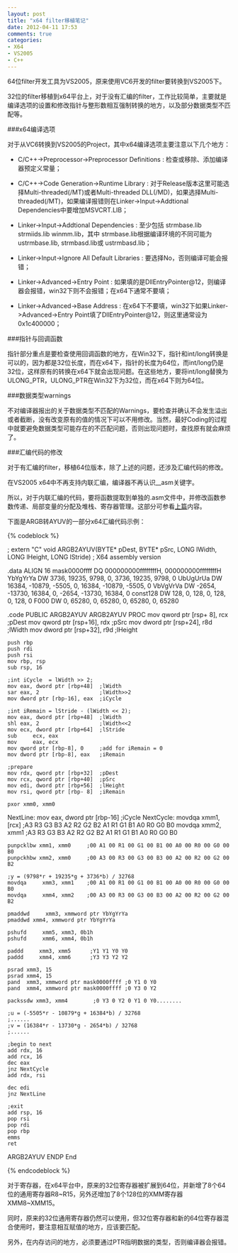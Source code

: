```yaml
---
layout: post
title: "x64 filter移植笔记"
date: 2012-04-11 17:53
comments: true
categories: 
- X64
- VS2005
- C++
---
```

64位filter开发工具为VS2005，原来使用VC6开发的filter要转换到VS2005下。

32位的filter移植到x64平台上，对于没有汇编的filter，工作比较简单，主要就是编译选项的设置和修改指针与整形数相互强制转换的地方，以及部分数据类型不匹配等。

<!--more-->

###x64编译选项

对于从VC6转换到VS2005的Project，其中x64编译选项主要注意以下几个地方：

- C/C++->Preprocessor->Preprocessor Definitions : 检查或移除、添加编译器预定义常量；

- C/C++->Code Generation->Runtime Library : 对于Release版本这里可能选择Multi-threaded(/MT)或者Multi-threaded DLL(/MD)，如果选择Multi-threaded(/MT)，如果编译报错则在Linker->Input->Addtional Dependencies中要增加MSVCRT.LIB；

- Linker->Input->Addtional Dependencies : 至少包括 strmbase.lib strmiids.lib winmm.lib，其中 strmbase.lib根据编译环境的不同可能为ustrmbase.lib,  strmbasd.lib或 ustrmbasd.lib；

- Linker->Input->Ignore All Default Libraries : 要选择No，否则编译可能会报错；

- Linker->Advanced->Entry Point : 如果填的是DllEntryPointer@12，则编译器会报错，win32下则不会报错；在x64下通常不要填；

- Linker->Advanced->Base Address : 在x64下不要填，win32下如果Linker->Advanced->Entry Point填了DllEntryPointer@12，则这里通常设为0x1c400000；

###指针与回调函数

指针部分重点是要检查使用回调函数的地方，在Win32下，指针和int/long转换是可以的，因为都是32位长度，而在x64下，指针的长度为64位，而int/long仍是32位，这样原有的转换在x64下就会出现问题。在这些地方，要将int/long替换为ULONG_PTR，ULONG_PTR在Win32下为32位，而在x64下则为64位。

###数据类型warnings

不对编译器报出的关于数据类型不匹配的Warnings，要检查并确认不会发生溢出或者截断，没有改变原有的值的情况下可以不用修改。当然，最好Coding的过程中就要避免数据类型可能存在的不匹配问题，否则出现问题时，查找原有就会麻烦了。

###汇编代码的修改

对于有汇编的filter，移植64位版本，除了上述的问题，还涉及汇编代码的修改。

在VS2005 x64中不再支持内联汇编，编译器不再认识__asm关键字。

所以，对于内联汇编的代码，要将函数提取到单独的.asm文件中，并修改函数参数传递、局部变量的分配及堆栈、寄存器管理。这部分可参看[上篇](http://shanewfx.github.com/blog/2012/03/26/vs2005-64bit-programming/)内容。

下面是ARGB转AYUV的一部分x64汇编代码示例：

{% codeblock %}

; extern "C" void ARGB2AYUV(BYTE* pDest, BYTE* pSrc, LONG lWidth, LONG lHeight, LONG lStride)
; X64 assembly version

.data
ALIGN 16
mask0000ffff   DQ    000000000ffffffffH, 000000000ffffffffH
YbYgYrYa       DW    3736, 19235, 9798, 0, 3736, 19235, 9798, 0
UbUgUrUa       DW    16384, -10879, -5505, 0, 16384, -10879, -5505, 0
VbVgVrVa       DW    -2654, -13730, 16384, 0, -2654, -13730, 16384, 0
const128       DW    128, 0, 128, 0, 128, 0, 128, 0
F000           DW    0, 65280, 0, 65280, 0, 65280, 0, 65280


.code
PUBLIC ARGB2AYUV
ARGB2AYUV PROC
    mov qword ptr [rsp+ 8], rcx ;pDest
    mov qword ptr [rsp+16], rdx ;pSrc
    mov dword ptr [rsp+24], r8d ;lWidth
    mov dword ptr [rsp+32], r9d ;lHeight
   
    push rbp
    push rdi
    push rsi
    mov rbp, rsp
    sub rsp, 16
   
    ;int iCycle  = lWidth >> 2;
    mov eax, dword ptr [rbp+48]  ;lWidth
    sar eax, 2                   ;lWidth>>2
    mov dword ptr [rbp-16], eax  ;iCycle
   
    ;int iRemain = lStride - (lWidth << 2);
    mov eax, dword ptr [rbp+48]  ;lWidth
    shl eax, 2                   ;lWidth<<2
    mov ecx, dword ptr [rbp+64]  ;lStride
    sub     ecx, eax
    mov     eax, ecx
    mov qword ptr [rbp-8], 0     ;add for iRemain = 0
    mov dword ptr [rbp-8], eax   ;iRemain

    ;prepare 
    mov rdx, qword ptr [rbp+32]  ;pDest
    mov rcx, qword ptr [rbp+40]  ;pSrc
    mov edi, dword ptr [rbp+56]  ;lHeight
    mov rsi, qword ptr [rbp- 8]  ;iRemain
    
    pxor xmm0, xmm0
    
NextLine:
    mov     eax, dword ptr [rbp-16]  ;iCycle
NextCycle:
    movdqa xmm1, [rcx]       ;A3 R3 G3 B3 A2 R2 G2 B2 A1 R1 G1 B1 A0 R0 G0 B0
    movdqa xmm2, xmm1        ;A3 R3 G3 B3 A2 R2 G2 B2 A1 R1 G1 B1 A0 R0 G0 B0

    punpcklbw xmm1, xmm0     ;00 A1 00 R1 00 G1 00 B1 00 A0 00 R0 00 G0 00 B0
    punpckhbw xmm2, xmm0     ;00 A3 00 R3 00 G3 00 B3 00 A2 00 R2 00 G2 00 B2

    ;y = (9798*r + 19235*g + 3736*b) / 32768
    movdqa     xmm3, xmm1    ;00 A1 00 R1 00 G1 00 B1 00 A0 00 R0 00 G0 00 B0
    movdqa     xmm4, xmm2    ;00 A3 00 R3 00 G3 00 B3 00 A2 00 R2 00 G2 00 B2

    pmaddwd     xmm3, xmmword ptr YbYgYrYa    
    pmaddwd xmm4, xmmword ptr YbYgYrYa    

    pshufd     xmm5, xmm3, 0b1h
    pshufd     xmm6, xmm4, 0b1h

    paddd     xmm3, xmm5      ;Y1 Y1 Y0 Y0
    paddd     xmm4, xmm6      ;Y3 Y3 Y2 Y2

    psrad xmm3, 15
    psrad xmm4, 15
    pand  xmm3, xmmword ptr mask0000ffff ;0 Y1 0 Y0
    pand  xmm4, xmmword ptr mask0000ffff ;0 Y3 0 Y2

    packssdw xmm3, xmm4        ;0 Y3 0 Y2 0 Y1 0 Y0........

    ;u = (-5505*r - 10879*g + 16384*b) / 32768
    ;......
    ;v = (16384*r - 13730*g - 2654*b) / 32768
    ;......

    ;begin to next
    add rdx, 16
    add rcx, 16
    dec eax
    jnz NextCycle
    add rdx, rsi

    dec edi
    jnz NextLine
    
    ;exit
    add rsp, 16
    pop rsi
    pop rdi
    pop rbp    
    emms
    ret
      
ARGB2AYUV ENDP
End 


{% endcodeblock %}

对于寄存器，在x64平台中，原来的32位寄存器被扩展到64位，并新增了8个64位的通用寄存器R8~R15，另外还增加了8个128位的XMM寄存器XMM8~XMM15。

同时，原来的32位通用寄存器仍然可以使用，但32位寄存器和新的64位寄存器混合使用时，要注意相互赋值的地方，应该要匹配。

另外，在内存访问的地方，必须要通过PTR指明数据的类型，否则编译器会报错。






